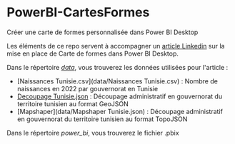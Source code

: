 # PowerBI-CartesFormes
Créer une carte de formes personnalisée dans Power BI Desktop

Les éléments de ce repo servent à accompagner un [article Linkedin](https://www.linkedin.com/pulse/cr%C3%A9er-une-carte-de-forme-personnalis%C3%A9e-dans-power-bi-desktop-nejib-49r0e) sur la mise en place de Carte de formes dans Power BI Desktop.

Dans le répertoire *[data](data/)*, vous trouverez les données utilisées pour l'article : 

- [Naissances Tunisie.csv](data/Naissances Tunisie.csv) : Nombre de naissances en 2022 par gouvernorat en Tunisie
- [Decoupage Tunisie.json](data/Decoupage%20Tunisie.geojson) : Découpage administratif en gouvernorat du territoire tunisien au format GeoJSON
- [Mapshaper](data/Mapshaper Tunisie.json) : Découpage administratif en gouvernorat du territoire tunisien au format TopoJSON


Dans le répertoire *power_bi*, vous trouverez le fichier .pbix 